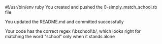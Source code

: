 #!/usr/bin/env ruby
You created and pushed the 0-simply_match_school.rb file 

You updated the README.md and committed successfully 

Your code has the correct regex /\bschool\b/, which looks right for matching the word "school" only when it stands alone 
